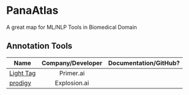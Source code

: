 # PanaAtlas
A great map for ML/NLP Tools in Biomedical Domain


## Annotation Tools

| Name | Company/Developer | Documentation/GitHub? |
| -- | :--: | -- |
| [Light Tag](https://www.lighttag.io/) | Primer.ai | |
| [prodigy](https://prodi.gy/) | Explosion.ai | |
